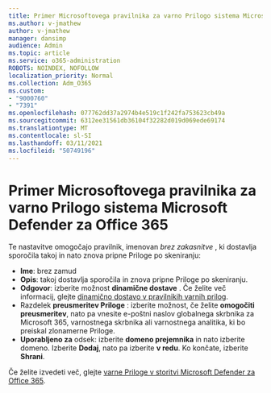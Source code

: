 ```yaml
---
title: Primer Microsoftovega pravilnika za varno Prilogo sistema Microsoft Defender za Office 365
ms.author: v-jmathew
author: v-jmathew
manager: dansimp
audience: Admin
ms.topic: article
ms.service: o365-administration
ROBOTS: NOINDEX, NOFOLLOW
localization_priority: Normal
ms.collection: Adm_O365
ms.custom:
- "9000760"
- "7391"
ms.openlocfilehash: 077762dd37a2974b4e519c1f242fa753623cb49a
ms.sourcegitcommit: 6312ee31561db36104f32282d019d069ede69174
ms.translationtype: MT
ms.contentlocale: sl-SI
ms.lasthandoff: 03/11/2021
ms.locfileid: "50749196"
---
```

# <a name="example-microsoft-defender-for-office-365-safe-attachment-policy"></a>Primer Microsoftovega pravilnika za varno Prilogo sistema Microsoft Defender za Office 365

Te nastavitve omogočajo pravilnik, imenovan *brez zakasnitve* , ki dostavlja sporočila takoj in nato znova pripne Priloge po skeniranju:

- **Ime**: brez zamud
- **Opis**: takoj dostavlja sporočila in znova pripne Priloge po skeniranju.
- **Odgovor**: izberite možnost **dinamične dostave** . Če želite več informacij, glejte [dinamično dostavo v pravilnikih varnih prilog](https://go.microsoft.com/fwlink/?linkid=2092328).
- Razdelek **preusmeritev Priloge** : izberite možnost, če želite **omogočiti preusmeritev**, nato pa vnesite e-poštni naslov globalnega skrbnika za Microsoft 365, varnostnega skrbnika ali varnostnega analitika, ki bo preiskal zlonamerne Priloge.
- **Uporabljeno za** odsek: izberite **domeno prejemnika** in nato izberite domeno. Izberite **Dodaj**, nato pa izberite **v redu**. Ko končate, izberite **Shrani**.

Če želite izvedeti več, glejte [varne Priloge v storitvi Microsoft Defender za Office 365](https://go.microsoft.com/fwlink/?linkid=2092213).
